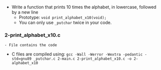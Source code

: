 - Write a function that prints 10 times the alphabet, in lowercase, followed by a new line
	- Prototype: ```void print_alphabet_x10(void);```
	- You can only use ```_putchar``` twice in your code.

### 2-print_alphabet_x10.c
	- File contains the code
	
- C files are compiled using: ```gcc -Wall -Werror -Wextra -pedantic -std=gnu89 _putchar.c 2-main.c 2-print_alphabet_x10.c -o 2-alphabet_x10```
